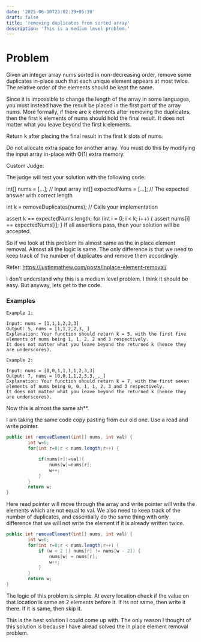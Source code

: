 ```yaml
---
date: '2025-06-10T23:02:39+05:30'
draft: false
title: 'removing duplicates from sorted array'
description: 'This is a medium level problem.'
---
```


# Problem

Given an integer array nums sorted in non-decreasing order, remove some duplicates in-place such that each unique element appears at most twice. The relative order of the elements should be kept the same.

Since it is impossible to change the length of the array in some languages, you must instead have the result be placed in the first part of the array nums. More formally, if there are k elements after removing the duplicates, then the first k elements of nums should hold the final result. It does not matter what you leave beyond the first k elements.

Return k after placing the final result in the first k slots of nums.

Do not allocate extra space for another array. You must do this by modifying the input array in-place with O(1) extra memory.

Custom Judge:

The judge will test your solution with the following code:

int[] nums = [...]; // Input array
int[] expectedNums = [...]; // The expected answer with correct length

int k = removeDuplicates(nums); // Calls your implementation

assert k == expectedNums.length;
for (int i = 0; i < k; i++) {
    assert nums[i] == expectedNums[i];
}
If all assertions pass, then your solution will be accepted.


So if we look at this problem its almost same as the in place element removal. Almost all the logic is same. The only difference is that we need to keep track of the number of duplicates and remove them accordingly.

Refer: https://justinmathew.com/posts/inplace-element-removal/

I don't understand why this is a medium level problem. I think it should be easy. But anyway, lets get to the code.

### Examples

````
Example 1:

Input: nums = [1,1,1,2,2,3]
Output: 5, nums = [1,1,2,2,3,_]
Explanation: Your function should return k = 5, with the first five elements of nums being 1, 1, 2, 2 and 3 respectively.
It does not matter what you leave beyond the returned k (hence they are underscores).

Example 2:

Input: nums = [0,0,1,1,1,1,2,3,3]
Output: 7, nums = [0,0,1,1,2,3,3,_,_]
Explanation: Your function should return k = 7, with the first seven elements of nums being 0, 0, 1, 1, 2, 3 and 3 respectively.
It does not matter what you leave beyond the returned k (hence they are underscores).
````
Now this is almost the same sh**. 

I am taking the same code copy pasting from our old one. Use a read and write pointer. 

```java
public int removeElement(int[] nums, int val) {
        int w=0;
        for(int r=0;r < nums.length;r++) {

            if(nums[r]!=val){
                nums[w]=nums[r];
                w++;
            }
        }
        return w;
}
```

Here read pointer will move through the array and write pointer will write the elements which are not equal to val. We also need to keep track of the number of duplicates, and essentially do the same thing with only difference that we will not write the element if it is already written twice. 

```java
public int removeElement(int[] nums, int val) {
        int w=0;
        for(int r=0;r < nums.length;r++) {
            if (w < 2 || nums[r] != nums[w - 2]) {
                nums[w] = nums[r];
                w++;
            }
        }
        return w;
}
````
 
The logic of this problem is simple. At every location check if the value on that location is same as 2 elements before it. If its not same, then write it there. If it is same, then skip it.

This is the best solution I could come up with. The only reason I thought of this solution is because I have alread solved the in place element removal problem. 